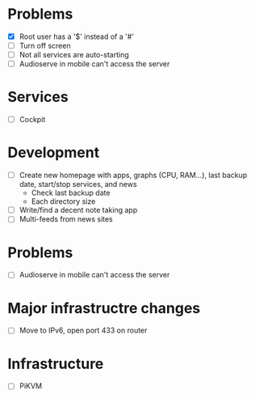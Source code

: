 # Problems

- [X] Root user has a '$' instead of a '#'
- [ ] Turn off screen
- [ ] Not all services are auto-starting
- [ ] Audioserve in mobile can't access the server

# Services

- [ ] Cockpit

# Development

- [ ] Create new homepage with apps, graphs (CPU, RAM...), last backup date, start/stop services, and news
  - Check last backup date
  - Each directory size
- [ ] Write/find a decent note taking app
- [ ] Multi-feeds from news sites

# Problems

- [ ] Audioserve in mobile can't access the server

# Major infrastructre changes

- [ ] Move to IPv6, open port 433 on router

# Infrastructure

- [ ] PiKVM
